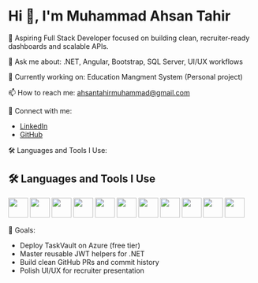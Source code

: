 # Hi 👋, I'm Muhammad Ahsan Tahir

🎯 Aspiring Full Stack Developer focused on building clean, recruiter-ready dashboards and scalable APIs.

💬 Ask me about: .NET, Angular, Bootstrap, SQL Server, UI/UX workflows

🚀 Currently working on: Education Mangment System (Personal project)

📫 How to reach me: ahsantahirmuhammad@gmail.com

🔗 Connect with me:
- [LinkedIn](https://www.linkedin.com/in/muhammad-ahsan-tahir-84392a351/)
- [GitHub](https://github.com/mhmd-ahsan)

🛠 Languages and Tools I Use:
## 🛠 Languages and Tools I Use

<p align="left">
  <img src="https://cdn.jsdelivr.net/gh/devicons/devicon/icons/angularjs/angularjs-original.svg" width="40" height="40"/>
  <img src="https://cdn.jsdelivr.net/gh/devicons/devicon/icons/dot-net/dot-net-original.svg" width="40" height="40"/>
  <img src="https://cdn.jsdelivr.net/gh/devicons/devicon/icons/csharp/csharp-original.svg" width="40" height="40"/>
  <img src="https://cdn.jsdelivr.net/gh/devicons/devicon/icons/bootstrap/bootstrap-plain.svg" width="40" height="40"/>
  <img src="https://cdn.jsdelivr.net/gh/devicons/devicon/icons/typescript/typescript-original.svg" width="40" height="40"/>
  <img src="https://cdn.jsdelivr.net/gh/devicons/devicon/icons/javascript/javascript-original.svg" width="40" height="40"/>
  <img src="https://cdn.jsdelivr.net/gh/devicons/devicon/icons/git/git-original.svg" width="40" height="40"/>
  <img src="https://cdn.jsdelivr.net/gh/devicons/devicon/icons/github/github-original.svg" width="40" height="40"/>
  <img src="https://cdn.jsdelivr.net/gh/devicons/devicon/icons/mysql/mysql-original.svg" width="40" height="40"/>
  <img src="https://cdn.jsdelivr.net/gh/devicons/devicon/icons/postgresql/postgresql-original.svg" width="40" height="40"/>
  <img src="https://cdn.jsdelivr.net/gh/devicons/devicon/icons/visualstudio/visualstudio-plain.svg" width="40" height="40"/>
</p>

📌 Goals:
- Deploy TaskVault on Azure (free tier)
- Master reusable JWT helpers for .NET
- Build clean GitHub PRs and commit history
- Polish UI/UX for recruiter presentation
